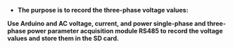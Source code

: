 - **The purpose is to record the three-phase voltage values:**

**Use Arduino and AC voltage, current, and power single-phase and three-phase power parameter acquisition module RS485 to record the voltage values ​​and store them in the SD card.**
